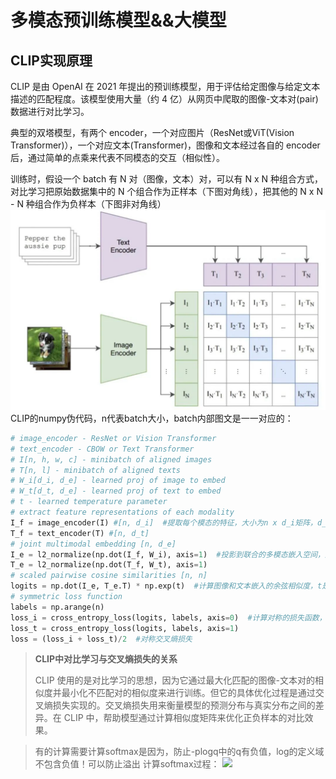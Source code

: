 # 多模态预训练模型&&大模型
## CLIP实现原理
CLIP 是由 OpenAI 在 2021 年提出的预训练模型，用于评估给定图像与给定文本描述的匹配程度。该模型使用大量（约 4 亿）从网页中爬取的图像-文本对(pair)数据进行对比学习。

典型的双塔模型，有两个 encoder，一个对应图片（ResNet或ViT(Vision Transformer)），一个对应文本(Transformer)，图像和文本经过各自的 encoder 后，通过简单的点乘来代表不同模态的交互（相似性）。

训练时，假设一个 batch 有 N 对（图像，文本）对，可以有 N x N 种组合方式，对比学习把原始数据集中的 N 个组合作为正样本（下图对角线），把其他的 N x N - N 种组合作为负样本（下图非对角线）
![](./img/clip.png)
CLIP的numpy伪代码，n代表batch大小，batch内部图文是一一对应的：
```python
# image_encoder - ResNet or Vision Transformer
# text_encoder - CBOW or Text Transformer
# I[n, h, w, c] - minibatch of aligned images
# T[n, l] - minibatch of aligned texts
# W_i[d_i, d_e] - learned proj of image to embed
# W_t[d_t, d_e] - learned proj of text to embed
# t - learned temperature parameter
# extract feature representations of each modality
I_f = image_encoder(I) #[n, d_i]  #提取每个模态的特征，大小为n x d_i矩阵，d_i是图像特征的维度
T_f = text_encoder(T) #[n, d_t]
# joint multimodal embedding [n, d_e]  
I_e = l2_normalize(np.dot(I_f, W_i), axis=1)  #投影到联合的多模态嵌入空间，通过线性变换W_i，投影到联合嵌入空间，并通过L2归一化使范数为1（计算cosine时分母                                                #为一。投影完大小为 n x d_e）
T_e = l2_normalize(np.dot(T_f, W_t), axis=1)
# scaled pairwise cosine similarities [n, n]
logits = np.dot(I_e, T_e.T) * np.exp(t)  #计算图像和文本嵌入的余弦相似度，t是温度系数
# symmetric loss function
labels = np.arange(n)
loss_i = cross_entropy_loss(logits, labels, axis=0)  #计算对称的损失函数，labels（0,1...n）即正确标签，axis=0即图像是按行匹配每一个文本的相似度
loss_t = cross_entropy_loss(logits, labels, axis=1)
loss = (loss_i + loss_t)/2  #对称交叉熵损失
```

>  **CLIP中对比学习与交叉熵损失的关系**
> 
>  CLIP 使用的是对比学习的思想，因为它通过最大化匹配的图像-文本对的相似度并最小化不匹配对的相似度来进行训练。但它的具体优化过程是通过交叉熵损失实现的。交叉熵损失用来衡量模型的预测分布与真实分布之间的差异。在 CLIP 中，帮助模型通过计算相似度矩阵来优化正负样本的对比效果。

>  有的计算需要计算softmax是因为，防止-plogq中的q有负值，log的定义域不包含负值！可以防止溢出
>   计算softmax过程：
>   ![](./img/交叉熵损失-softmax.png)
